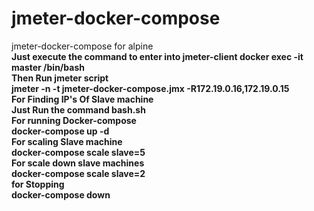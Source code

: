 # jmeter-docker-compose<br>
jmeter-docker-compose for alpine<br>
<b>Just execute the command to enter into jmeter-client<b>
docker exec -it master /bin/bash<br>
<b>Then Run jmeter script<b><br>
jmeter -n -t jmeter-docker-compose.jmx -R172.19.0.16,172.19.0.15<br>
<b>For Finding IP's Of Slave machine</b><br>
Just Run the command bash.sh<br>
<b>For running Docker-compose</b><br>
docker-compose up -d<br>
<b>For scaling Slave machine</b><br>
docker-compose scale slave=5<br>
<b>For scale down slave machines</b><br>
docker-compose scale slave=2<br>
<b>for Stopping</b><br>
docker-compose down<br>
